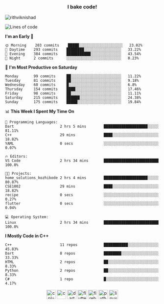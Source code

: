 <h3 align="center">I bake code!</h3>

<p align="left"> <img src="https://komarev.com/ghpvc/?username=rithviknishad" alt="rithviknishad" /> </p>

<!--START_SECTION:waka-->
![Lines of code](https://img.shields.io/badge/From%20Hello%20World%20I%27ve%20Written-694696%20lines%20of%20code-blue)

**I'm an Early 🐤** 

```text
🌞 Morning    203 commits    █████░░░░░░░░░░░░░░░░░░░░   23.02% 
🌆 Daytime    293 commits    ████████░░░░░░░░░░░░░░░░░   33.22% 
🌃 Evening    384 commits    ███████████░░░░░░░░░░░░░░   43.54% 
🌙 Night      2 commits      ░░░░░░░░░░░░░░░░░░░░░░░░░   0.23%

```
📅 **I'm Most Productive on Saturday** 

```text
Monday       99 commits     ██░░░░░░░░░░░░░░░░░░░░░░░   11.22% 
Tuesday      81 commits     ██░░░░░░░░░░░░░░░░░░░░░░░   9.18% 
Wednesday    60 commits     █░░░░░░░░░░░░░░░░░░░░░░░░   6.8% 
Thursday     154 commits    ████░░░░░░░░░░░░░░░░░░░░░   17.46% 
Friday       98 commits     ██░░░░░░░░░░░░░░░░░░░░░░░   11.11% 
Saturday     215 commits    ██████░░░░░░░░░░░░░░░░░░░   24.38% 
Sunday       175 commits    █████░░░░░░░░░░░░░░░░░░░░   19.84%

```


📊 **This Week I Spent My Time On** 

```text
💬 Programming Languages: 
Dart                     2 hrs 5 mins        ████████████████████░░░░░   81.11% 
C++                      29 mins             ████░░░░░░░░░░░░░░░░░░░░░   18.82% 
YAML                     0 secs              ░░░░░░░░░░░░░░░░░░░░░░░░░   0.07%

🔥 Editors: 
VS Code                  2 hrs 34 mins       █████████████████████████   100.0%

🐱‍💻 Projects: 
home_solutions_kozhikode 2 hrs 4 mins        ████████████████████░░░░░   80.87% 
CSE1002                  29 mins             ████░░░░░░░░░░░░░░░░░░░░░   18.82% 
recipe                   0 secs              ░░░░░░░░░░░░░░░░░░░░░░░░░   0.27% 
flutter                  0 secs              ░░░░░░░░░░░░░░░░░░░░░░░░░   0.04%

💻 Operating System: 
Linux                    2 hrs 34 mins       █████████████████████████   100.0%

```

**I Mostly Code in C++** 

```text
C++                      11 repos            ███████████░░░░░░░░░░░░░░   45.83% 
Dart                     8 repos             ████████░░░░░░░░░░░░░░░░░   33.33% 
HTML                     2 repos             ██░░░░░░░░░░░░░░░░░░░░░░░   8.33% 
Python                   2 repos             ██░░░░░░░░░░░░░░░░░░░░░░░   8.33% 
C#                       1 repo              █░░░░░░░░░░░░░░░░░░░░░░░░   4.17%

```



<!--END_SECTION:waka-->

<p align="center">
  <img src="https://devicons.github.io/devicon/devicon.git/icons/cplusplus/cplusplus-original.svg" alt="cplusplus" width="30" height="30"/>
  <img src="https://devicons.github.io/devicon/devicon.git/icons/c/c-original.svg" alt="c" width="30" height="30"/>
  <img src="https://www.vectorlogo.zone/logos/dartlang/dartlang-icon.svg" alt="dart" width="30" height="30"/>
  <img src="https://www.vectorlogo.zone/logos/flutterio/flutterio-icon.svg" alt="flutter" width="30" height="30"/> 
  <img src="https://www.vectorlogo.zone/logos/firebase/firebase-icon.svg" alt="firebase" width="30" height="30"/> 
  <img src="https://devicons.github.io/devicon/devicon.git/icons/python/python-original.svg" alt="python" width="30" height="30"/> 
  <img src="https://devicons.github.io/devicon/devicon.git/icons/linux/linux-original.svg" alt="linux" width="30" height="30"/> 
</p>
